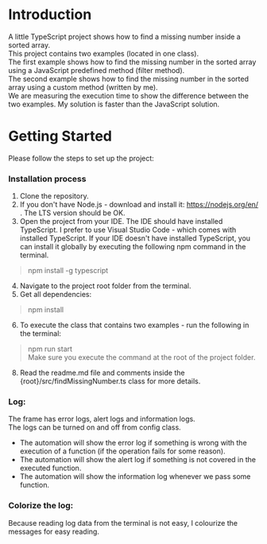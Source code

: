 # Introduction 
A little TypeScript project shows how to find a missing number inside a sorted array.  
This project contains two examples (located in one class).   
The first example shows how to find the missing number in the sorted array using a JavaScript predefined method (filter method).  
The second example shows how to find the missing number in the sorted array using a custom method (written by me).  
We are measuring the execution time to show the difference between the two examples. My solution is faster than the JavaScript solution.  

# Getting Started
Please follow the steps to set up the project:   

### Installation process
1. Clone the repository.  
2. If you don't have Node.js - download and install it: https://nodejs.org/en/ . The LTS version should be OK.  
3. Open the project from your IDE. The IDE should have installed TypeScript. I prefer to use Visual Studio Code - which comes with installed TypeScript. If your IDE doesn't have installed TypeScript, you can install it globally by executing the following npm command in the terminal.  
> npm install -g typescript  
4. Navigate to the project root folder from the terminal.  
5. Get all dependencies:  
> npm install  
6. To execute the class that contains two examples - run the following  in the terminal:  
> npm run start  
Make sure you execute the command at the root of the project folder.  
8. Read the readme.md file and comments inside the {root}/src/findMissingNumber.ts class for more details.   

### Log:
The frame has error logs, alert logs and information logs.  
The logs can be turned on and off from config class.  
- The automation will show the error log if something is wrong with the execution of a function (if the operation fails for some reason).  
- The automation will show the alert log if something is not covered in the executed function.
- The automation will show the information log whenever we pass some function.  

### Colorize the log:
Because reading log data from the terminal is not easy, I colourize the messages for easy reading.
